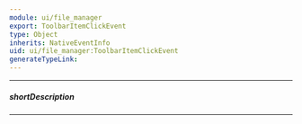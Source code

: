 ```yaml
---
module: ui/file_manager
export: ToolbarItemClickEvent
type: Object
inherits: NativeEventInfo
uid: ui/file_manager:ToolbarItemClickEvent
generateTypeLink: 
---
```

---
##### shortDescription
<!-- Description goes here -->

---
<!-- Description goes here -->